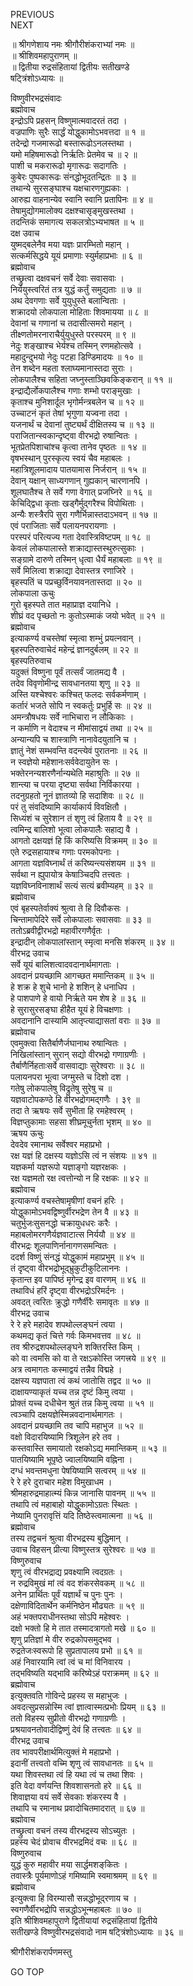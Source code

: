 PREVIOUS  
NEXT  
  
॥ श्रीगणेशाय नमः श्रीगौरीशंकराभ्यां नमः ॥  
॥ श्रीशिवमहापुराणम् ॥  
॥ द्वितीया रुद्रसंहितायां द्वितीयः सतीखण्डे  
षट्त्रिंशोऽध्यायः ॥  
  
विष्णुवीरभद्रसंवादः  
ब्रह्मोवाच  
इन्द्रोऽपि प्रहसन् विष्णुमात्मवादरतं तदा ।  
वज्रपाणिः सुरैः सार्द्धं योद्धुकामोऽभवत्तदा ॥ १ ॥  
तदेन्द्रो गजमारूढो बस्तारूढोऽनलस्तथा ।  
यमो महिषमारूढो निर्ऋतिः प्रेतमेव च ॥ २ ॥  
पाशी च मकरारूढो मृगारूढः सदागतिः ।  
कुबेरः पुष्पकारूढः संनद्धोभूदतन्द्रितः ॥ ३ ॥  
तथान्ये सुरसङ्‌घाश्च यक्षचारणगुह्यकाः ।  
आरुह्य वाहनान्येव स्वानि स्वानि प्रतापिनः ॥ ४ ॥  
तेषामुद्योगमालोक्य दक्षश्चासृङ्मुखस्तथा ।  
तदन्तिकं समागत्य सकलत्रोऽभ्यभाषत ॥ ५ ॥  
दक्ष उवाच  
युष्मद्‌बलेनैव मया यज्ञः प्रारम्भितो महान् ।  
सत्कर्मसिद्धये यूयं प्रमाणाः स्युर्महाप्रभाः ॥ ६ ॥  
ब्रह्मोवाच  
तच्छ्रुत्वा दक्षवचनं सर्वे देवाः सवासवाः ।  
निर्ययुस्त्वरितं तत्र युद्धं कर्तुं समुद्यताः ॥ ७ ॥  
अथ देवगणाः सर्वे युयुधुस्ते बलान्विताः ।  
शक्रादयो लोकपाला मोहिताः शिवमायया ॥ ८ ॥  
देवानां च गणानां च तदासीत्समरो महान् ।  
तीक्ष्णतोमरनाराचैर्युयुधुस्ते परस्परम् ॥ ९ ॥  
नेदुः शङ्‌खाश्च भेर्यश्च तस्मिन् रणमहोत्सवे ।  
महादुन्दुभयो नेदुः पटहा डिण्डिमादयः ॥ १० ॥  
तेन शब्देन महता श्लाघ्यमानास्तदा सुराः ।  
लोकपालैश्च सहिता जघ्नुस्ताञ्छिवकिङ्‌करान् ॥ ११ ॥  
इन्द्राद्यैर्लोकपालैश्च गणाः शम्भो पराङ्मुखाः ।  
कृताश्च मुनिशार्दूल भृगोर्मन्त्रबलेन च ॥ १२ ॥  
उच्चाटनं कृतं तेषां भृगुणा यज्वना तदा ।  
यजनार्थं च देवानां तुष्ट्यर्थं दीक्षितस्य च ॥ १३ ॥  
पराजितान्स्वकान्दृष्ट्वा वीरभद्रो रुषान्वितः ।  
भूतप्रेतपिशाचांश्च कृत्वा तानेव पृष्ठतः ॥ १४ ॥  
वृषभस्थान् पुरस्कृत्य स्वयं चैव महाबलः ।  
महात्रिशूलमादाय पातयामास निर्जरान् ॥ १५ ॥  
देवान् यक्षान् साध्यगणान् गुह्यकान् चारणानपि ।  
शूलघातैश्च ते सर्वे गणा वेगात् प्रजघ्निरे ॥ १६ ॥  
केचिद्द्विधा कृताः खड्गैर्मुद्‌गरैश्च विपोथिताः ।  
अन्यैः शस्त्रैरपि सुरा गणैर्भिन्नास्तदाऽभवन् ॥ १७ ॥  
एवं पराजिताः सर्वे पलायनपरायणाः ।  
परस्परं परित्यज्य गता देवास्त्रिविष्टपम् ॥ १८ ॥  
केवलं लोकपालास्ते शक्राद्यास्तस्थुरुत्सुकाः ।  
सङ्‌ग्रामे दारुणे तस्मिन् धृत्वा धैर्यं महाबलाः ॥ १९ ॥  
सर्वे मिलित्वा शक्राद्या देवास्तत्र रणाजिरे ।  
बृहस्पतिं च पप्रच्छुर्विनयावनतास्तदा ॥ २० ॥  
लोकपाला ऊचुः  
गुरो बृहस्पते तात महाप्राज्ञ दयानिधे ।  
शीघ्रं वद पृच्छतो नः कुतोऽस्माकं जयो भवेत् ॥ २१ ॥  
ब्रह्मोवाच  
इत्याकर्ण्य वचस्तेषां स्मृत्वा शम्भुं प्रयत्नवान् ।  
बृहस्पतिरुवाचेदं महेन्द्रं ज्ञानदुर्बलम् ॥ २२ ॥  
बृहस्पतिरुवाच  
यदुक्तं विष्णुना पूर्वं तत्सर्वं जातमद्य वै ।  
तदेव विवृणोमीन्द्र सावधानतया शृणु ॥ २३ ॥  
अस्ति यश्चेश्वरः कश्चित् फलदः सर्वकर्मणाम् ।  
कर्तारं भजते सोपि न स्वकर्तुः प्रभुर्हि सः ॥ २४ ॥  
अमन्त्रौषधयः सर्वे नाभिचारा न लौकिकाः ।  
न कर्माणि न वेदाश्च न मीमांसाद्वयं तथा ॥ २५ ॥  
अन्यान्यपि च शास्त्राणि नानावेदयुतानि च ।  
ज्ञातुं नेशं सम्भवन्ति वदन्त्येवं पुरातनाः ॥ २६ ॥  
न स्वज्ञेयो महेशानःसर्ववेदायुतेन सः ।  
भक्तेरनन्यशरणैर्नान्यथेति महाश्रुतिः ॥ २७ ॥  
शान्त्या च परया दृष्ट्या सर्वथा निर्विकारया ।  
तदनुग्रहतो नूनं ज्ञातव्यो हि सदाशिवः ॥ २८ ॥  
परं तु संवदिष्यामि कार्याकार्य विवक्षितौ ।  
सिध्यंशं च सुरेशान तं शृणु त्वं हिताय वै ॥ २९ ॥  
त्वमिन्द्र बालिशो भूत्वा लोकपालैः सहाद्य वै ।  
आगतो दक्षयज्ञं हि किं करिष्यसि विक्रमम् ॥ ३० ॥  
एते रुद्रसहायाश्च गणाः परमकोपनाः ।  
आगता यज्ञविघ्नार्थं तं करिष्यन्त्यसंशयम ॥ ३१ ॥  
सर्वथा न ह्युपायोत्र केषाञ्चिदपि तत्त्वतः ।  
यज्ञविघ्नविनाशार्थं सत्यं सत्यं ब्रवीम्यहम् ॥ ३२ ॥  
ब्रह्मोवाच  
एवं बृहस्पतेर्वाक्यं श्रुत्वा ते हि दिवौकसः ।  
चिन्तामापेदिरे सर्वे लोकपालाः सवासवाः ॥ ३३ ॥  
ततोऽब्रवीद्वीरभद्रो महावीरगणैर्वृतः ।  
इन्द्रादीन् लोकपालांस्तान् स्मृत्वा मनसि शंकरम् ॥ ३४ ॥  
वीरभद्र उवाच  
सर्वे यूयं बालिशत्वादवदानार्थमागताः ।  
अवदानं प्रयच्छामि आगच्छत ममान्तिकम् ॥ ३५ ॥  
हे शक्र हे शुचे भानो हे शशिन् हे धनाधिप ।  
हे पाशपाणे हे वायो निर्ऋते यम शेष हे ॥ ३६ ॥  
हे सुरासुरसङ्‌घा हीहैत यूयं हे विचक्षणाः ।  
अवदानानि दास्यामि आतृप्त्याद्यासतां वराः ॥ ३७ ॥  
ब्रह्मोवाच  
एवमुक्त्वा सितैर्बाणैर्जघानाथ रुषान्वितः ।  
निखिलांस्तान् सुरान् सद्यो वीरभद्रो गणाग्रणीः ।  
तैर्बाणैर्निहताःसर्वे वासवाद्याः सुरेश्वराः ॥ ३८ ॥  
पलायनपरा भूत्वा जग्मुस्ते च दिशो दश ।  
गतेषु लोकपालेषु विद्रुतेषु सुरेषु च ॥  
यज्ञवाटोपकण्ठे हि वीरभद्रोगमद्‌गणैः । ३९ ॥  
तदा ते ऋषयः सर्वे सुभीता हि रमहेश्वरम् ।  
विज्ञप्तुकामाः सहसा शीघ्रमूचुर्नता भृशम् ॥ ४० ॥  
ऋषय ऊचुः  
देवदेव रमानाथ सर्वेश्वर महाप्रभो ।  
रक्ष यज्ञं हि दक्षस्य यज्ञोऽसि त्वं न संशयः ॥ ४१ ॥  
यज्ञकर्मा यज्ञरूपो यज्ञाङ्‌गो यज्ञरक्षकः ।  
रक्ष यज्ञमतो रक्ष त्वत्तोन्यो न हि रक्षकः ॥ ४२ ॥  
ब्रह्मोवाच  
इत्याकर्ण्य वचस्तेषामृषीणां वचनं हरिः ।  
योद्धुकामोऽभवद्विष्णुर्वीरभद्रेण तेन वै ॥ ४३ ॥  
चतुर्भुजःसुसनद्धो चक्रायुधधरः करैः ।  
महाबलोमरगणैर्यज्ञवाटात्स निर्ययौ ॥ ४४ ॥  
वीरभद्रः शूलपाणिर्नानागणसमन्वितः ।  
ददर्श विष्णुं संनद्धं योद्धुकामं महाप्रभुम् ॥ ४५ ॥  
तं दृष्ट्वा वीरभद्रोभूद्‌भ्रुकुटीकुटिलाननः ।  
कृतान्त इव पापिष्ठं मृगेन्द्र इव वारणम् ॥ ४६ ॥  
तथाविधं हरिं दृष्ट्वा वीरभद्रोऽरिमर्दनः ।  
अवदत् त्वरितः क्रुद्धो गणैर्वीरैः समावृतः ॥ ४७ ॥  
वीरभद्र उवाच  
रे रे हरे महादेव शपथोल्लङ्‌घनं त्वया ।  
कथमद्य कृतं चित्ते गर्वः किमभवत्तव ॥ ४८ ॥  
तव श्रीरुद्रशपथोल्लङ्‌घने शक्तिरस्ति किम् ।  
को वा त्वमसि को वा ते रक्षऽकोस्ति जगत्त्रये ॥ ४९ ॥  
अत्र त्वमागतः कस्माद्वयं तन्नैव विद्महे ।  
दक्षस्य यज्ञपाता त्वं कथं जातोसि तद्वद ॥ ५० ॥  
दाक्षायण्याकृतं यच्च तन्न दृष्टं किमु त्वया ।  
प्रोक्तं यच्च दधीचेन श्रुतं तन्न किमु त्वया ॥ ५१ ॥  
त्वञ्चापि दक्षयज्ञेस्मिन्नवदानार्थमागतः ।  
अवदानं प्रयच्छामि तव चापि महाभुज ॥ ५२ ॥  
वक्षो विदारयिष्यामि त्रिशूलेन हरे तव ।  
कस्तवास्ति समायातो रक्षकोऽद्य ममान्तिकम् ॥ ५३ ॥  
पातयिष्यामि भूपृष्ठे ज्वालयिष्यामि वह्निना ।  
दग्धं भवन्तमधुना पेषयिष्यामि सत्वरम् ॥ ५४ ॥  
रे रे हरे दुराचार महेश विमुखाधम ।  
श्रीमहारुद्रमाहात्म्यं किन्न जानासि पावनम् ॥ ५५ ॥  
तथापि त्वं महाबाहो योद्धुकामोऽग्रतः स्थितः ।  
नेष्यामि पुनरावृत्तिं यदि तिष्ठेस्त्वमात्मना ॥ ५६ ॥  
ब्रह्मोवाच  
तस्य तद्वचनं श्रुत्वा वीरभद्रस्य बुद्धिमान् ।  
उवाच विहसन् प्रीत्या विष्णुस्तत्र सुरेश्वरः ॥ ५७ ॥  
विष्णुरुवाच  
शृणु त्वं वीरभद्राद्य प्रवक्ष्यामि त्वदग्रतः ।  
न रुद्रविमुखं मां त्वं वद शंकरसेवकम् ॥ ५८ ॥  
अनेन प्रार्थितः पूर्वं यज्ञार्थं च पुनः पुनः ।  
दक्षेणाविदितार्थेन कर्मनिष्ठेन मौढ्यतः ॥ ५९ ॥  
अहं भक्तपराधीनस्तथा सोऽपि महेश्वरः ।  
दक्षो भक्तो हि मे तात तस्मादत्रागतो मखे ॥ ६० ॥  
शृणु प्रतिज्ञां मे वीर रुद्रकोपसमुद्‌भव ।  
रुद्रतेजःस्वरूपो हि सुप्रतापालय प्रभो ॥ ६१ ॥  
अहं निवारयामि त्वां त्वं च मां विनिवारय ।  
तद्‌भविष्यति यद्‌भावि करिष्येऽहं पराक्रमम् ॥ ६२ ॥  
ब्रह्मोवाच  
इत्युक्तवति गोविन्दे प्रहस्य स महाभुजः ।  
अवदत्सुप्रसन्नोस्मि त्वां ज्ञात्वास्मत्प्रभोः प्रियम् ॥ ६३ ॥  
ततो विहस्य सुप्रीतो वीरभद्रो गणाग्रणीः ।  
प्रश्रयावनतोवादीद्विष्णुं देवं हि तत्त्वतः ॥ ६४ ॥  
वीरभद्र उवाच  
तव भावपरीक्षार्थमित्युक्तं मे महाप्रभो ।  
इदानीं तत्त्वतो वच्मि शृणु त्वं सावधानतः ॥ ६५ ॥  
यथा शिवस्तथा त्वं हि यथा त्वं च तथा शिवः ।  
इति वेदा वर्णयन्ति शिवशासनतो हरे ॥ ६६ ॥  
शिवाज्ञया वयं सर्वे सेवकाः शंकरस्य वै ।  
तथापि च रमानाथ प्रवादोचितमादरात् ॥ ६७ ॥  
ब्रह्मोवाच  
तच्छ्रुत्वा वचनं तस्य वीरभद्रस्य सोऽच्युतः ।  
प्रहस्य चेदं प्रोवाच वीरभद्रमिदं वचः ॥ ६८ ॥  
विष्णुरुवाच  
युद्धं कुरु महावीर मया सार्द्धमशङ्‌कितः ।  
तवास्त्रैः पूर्यमाणोऽहं गमिष्यामि स्वमाश्रमम् ॥ ६९ ॥  
ब्रह्मोवाच  
इत्युक्त्वा हि विरम्यासौ सन्नद्धोभू‌द्‌रणाय च ।  
स्वगणैर्वीरभद्रोपि सन्नद्धोऽभून्महाबलः ॥ ७० ॥  
इति श्रीशिवमहापुराणे द्वितीयायां रुद्रसंहितायां द्वितीये  
सतीखण्डे विष्णुवीरभद्रसंवादो नाम षट्त्रिंशोऽध्यायः ॥ ३६ ॥  
  
  
श्रीगौरीशंकरार्पणमस्तु  
  
GO TOP
